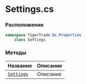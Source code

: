 
# Settings.cs
### Расположение
```csharp
namespace TigerTrade.Dx.Properties  
    class Settings
```

### Методы
| Название | Описание |
| --- | --- |
| [`Settings`](./Методы/Settings.md) | *Описание* |
